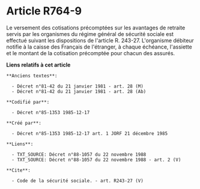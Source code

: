 # Article R764-9

Le versement des cotisations précomptées sur les avantages de retraite servis par les organismes du régime général de
sécurité sociale est effectué suivant les dispositions de l'article R. 243-27. L'organisme débiteur notifie à la caisse des
Français de l'étranger, à chaque échéance, l'assiette et le montant de la cotisation précomptée pour chacun des assurés.

**Liens relatifs à cet article**

	**Anciens textes**:

	  - Décret n°81-42 du 21 janvier 1981 - art. 28 (M)
	  - Décret n°81-42 du 21 janvier 1981 - art. 28 (Ab)

	**Codifié par**:

	  - Décret n°85-1353 1985-12-17

	**Créé par**:

	  - Décret n°85-1353 1985-12-17 art. 1 JORF 21 décembre 1985

	**Liens**:

	  - TXT_SOURCE: Décret n°88-1057 du 22 novembre 1988
	  - TXT_SOURCE: Décret n°88-1057 du 22 novembre 1988 - art. 2 (V)

	**Cite**:

	  - Code de la sécurité sociale. - art. R243-27 (V)
